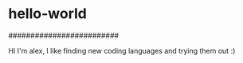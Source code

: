 # hello-world

#########################

Hi I'm alex, I like finding new coding languages and trying them out :)
